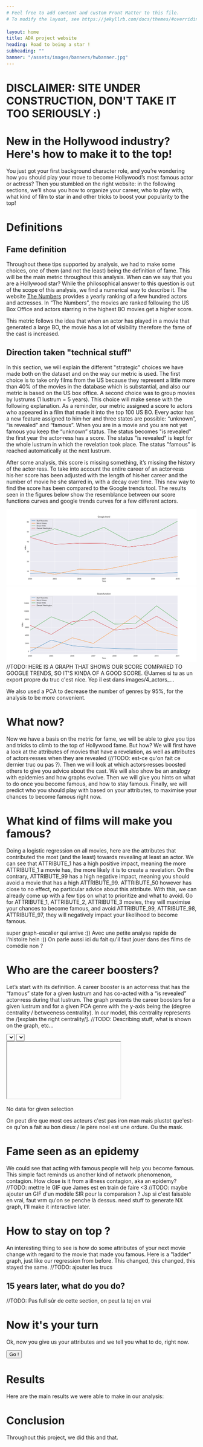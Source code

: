 ```yaml
---
# Feel free to add content and custom Front Matter to this file.
# To modify the layout, see https://jekyllrb.com/docs/themes/#overriding-theme-defaults

layout: home
title: ADA project website
heading: Road to being a star !
subheading: ""
banner: "/assets/images/banners/hwbanner.jpg"
---
```


# DISCLAIMER: SITE UNDER CONSTRUCTION, DON'T TAKE IT TOO SERIOUSLY :)

# New in the Hollywood industry? Here's how to make it to the top!

You just got your first background character role, and you’re wondering how you should play your move to become 
Hollywood’s most famous actor or actress? Then you stumbled on the right website: in the following sections, we’ll 
show you how to organize your career, who to play with, what kind of film to star in and other tricks to boost your 
popularity to the top!


# Definitions

## Fame definition

Throughout these tips supported by analysis, we had to make some choices, one of them (and not the least) being the definition of fame. This will be the main metric throughout this analysis. When can we say that you are a Hollywood star? While the philosophical answer to this question is out of the scope of this analysis, we find a numerical way to describe it. The website [The Numbers](https://www.the-numbers.com/box-office-star-records/domestic/yearly-acting/) provides a yearly ranking of a few hundred actors and actresses. In “The Numbers”, the movies are ranked following the US Box Office and actors starring in the highest BO movies get a higher score.

This metric follows the idea that when an actor has played in a movie that generated a large BO, the movie has a lot of visibility therefore the fame of the cast is increased. 


## Direction taken "technical stuff"

In this section, we will explain the different "strategic" choices we have made both on the dataset and on the way our metric is used.
The first choice is to take only films from the US because they represent a little more than 40% of the movies in the database which is substantial, and also our metric is based on the US box office. A second choice was to group movies by lustrums (1 lustrum = 5 years). This choice will make sense with the following explanation.
As a reminder, our metric assigned a score to actors who appeared in a film that made it into the top 100 US BO. Every actor has a new feature assigned to him·her and three states are possible: “unknown”, “is revealed” and “famous”. When you are in a movie and you are not yet famous you keep the “unknown” status. The status becomes "is revealed" the first year the actor·ress has a score. The status "is revealed" is kept for the whole lustrum in which the revelation took place. The status "famous" is reached automatically at the next lustrum.

After some analysis, this score is missing something, it’s missing the history of the actor·ress. To take into account the entire career of an actor·ress his·her score has been adjusted with the length of his·her career and the number of movie he·she starred in, with a decay over time.
This new way to find the score has been compared to the Google trends tool. The results seen in the figures below show the resemblance between our score functions curves and google trends curves for a few different actors.

<img src="assets/images/img/trends.svg" alt="comparaison with google trends"/>
<img src="assets/images/img/score.svg" alt="comparaison with google trends"/>
//TODO: HERE IS A GRAPH THAT SHOWS OUR SCORE COMPARED TO GOOGLE TRENDS, SO IT'S KINDA OF A GOOD SCORE.
@James si tu as un export propre du truc c'est nice. Yep il est dans images/4_actors_...

We also used a PCA to decrease the number of genres by 95%, for the analysis to be more convenient. 


# What now?

Now we have a basis on the metric for fame, we will be able to give you tips and tricks to climb to the top of Hollywood fame. But how? We will first have a look at the attributes of movies that have a revelation, as well as attributes of actors·resses when they are revealed (//TODO: est-ce qu'on fait ce dernier truc ou pas ?). Then we will look at which actors·resses boosted others to give you advice about the cast. We will also show be an analogy with epidemies and how graphs evolve. Then we will give you hints on what to do once you become famous, and how to stay famous. Finally, we will predict who you should play with based on your attributes, to maximise your chances to become famous right now.


# What kind of films will make you famous?

Doing a logistic regression on all movies, here are the attributes that contributed the most (and the least) towards revealing at least an actor. We can see that ATTRIBUTE_1 has a high positive impact, meaning the more ATTRIBUTE_1 a movie has, the more likely it is to create a revelation. On the contrary, ATTRIBUTE_99 has a high negative impact, meaning you should avoid a movie that has a high ATTRIBUTE_99. ATTRIBUTE_50 however has close to no effect, no particular advice about this attribute.
With this, we can already come up with a few tips on what to prioritize and what to avoid. Go for ATTRIBUTE_1, ATTRIBUTE_2, ATTRIBUTE_3 movies, they will maximise your chances to become famous, and avoid ATTRIBUTE_99, ATTRIBUTE_98, ATTRIBUTE_97, they will negatively impact your likelihood to become famous.

super graph-escalier qui arrive :)) Avec une petite analyse rapide de l'histoire hein :))
On parle aussi ici du fait qu'il faut jouer dans des films de comédie non ?


# Who are the career boosters?

Let’s start with its definition. A career booster is an actor·ress that has the “famous” state for a given lustrum and has co-acted with a “is revealed” actor·ress during that lustrum. The graph presents the career boosters for a given lustrum and for a given PCA genre with the y-axis being the (degree centrality  / betweeness centrality).
In our model, this centrality represents the /[explain the right centrality/].
//TODO: Describing stuff, what is shown on the graph, etc...

<div id="img-container" class="img-container">
    <div class="mb2">
        <select id="s_year" onchange="update_current_hist()"></select>
        <select id="s_genre" onchange="update_current_hist()"></select>
    </div>
    <iframe id="hist_booster">No available data</iframe>
    <p id="hist_error">No data for given selection</p>
</div>

On peut dire que most ces acteurs c'est pas iron man mais plustot que'est-ce qu'on a fait au bon dieux / 
le père noel est une ordure. Ou the mask.

# Fame seen as an epidemy
We could see that acting with famous people will help you become famous. This simple fact reminds us another kind of network phenomenon, contagion. How close is it from a illness contagion, aka an epidemy?
//TODO: mettre le GIF que James est en train de faire <3
//TODO: maybe ajouter un GIF d'un modèle SIR pour la comparaison ?
Jsp si c'est faisable en vrai, faut vrm qu'on se penche là dessus. need stuff to generate NX graph, I'll make it 
interactive later.

# How to stay on top ?
An interesting thing to see is how do some attributes of your next movie change with regard to the movie that made you famous. Here is a "ladder" graph, just like our regression from before. This changed, this changed, this stayed the same. //TODO: ajouter les trucs


## 15 years later, what do you do?
//TODO: Pas full sûr de cette section, on peut la tej en vrai

# Now it's your turn
Ok, now you give us your attributes and we tell you what to do, right now.

<div class="mb2">
    <div class="mb2" id="personal_selector">
    </div>
    <button onclick="predict_score()" class="nice_button">Go !</button><br/>
    <p id="predicted_chances"></p>
</div>


# Results
Here are the main results we were able to make in our analysis:

# Conclusion
Throughout this project, we did this and that.

<script src="assets/js/index.js"></script>
<link rel="stylesheet" href="assets/css/custom.css"/>
